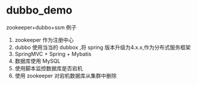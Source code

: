 # dubbo_demo
zookeeper+dubbo+ssm 例子

1. zookeeper 作为注册中心
2. dubbo 使用当当的 dubbox ,将 spring 版本升级为4.x.x,作为分布式服务框架
3. SpringMVC + Spring + Mybatis 
4. 数据库使用 MySQL 
5. 使用脚本监控数据库是否宕机
6. 使用 zookeeper 对宕机数据库从集群中删除
